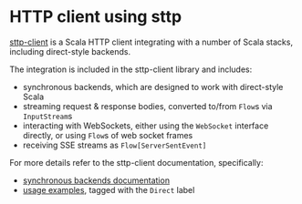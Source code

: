 # HTTP client using sttp

[sttp-client](https://sttp.softwaremill.com) is a Scala HTTP client integrating with a number of Scala stacks, 
including direct-style backends.

The integration is included in the sttp-client library and includes:
* synchronous backends, which are designed to work with direct-style Scala
* streaming request & response bodies, converted to/from `Flow`s via `InputStream`s
* interacting with WebSockets, either using the `WebSocket` interface directly, or using `Flow`s of web socket frames
* receiving SSE streams as `Flow[ServerSentEvent]`

For more details refer to the sttp-client documentation, specifically:
* [synchronous backends documentation](https://sttp.softwaremill.com/en/latest/backends/synchronous.html)
* [usage examples](https://sttp.softwaremill.com/en/latest/examples.html), tagged with the `Direct` label
